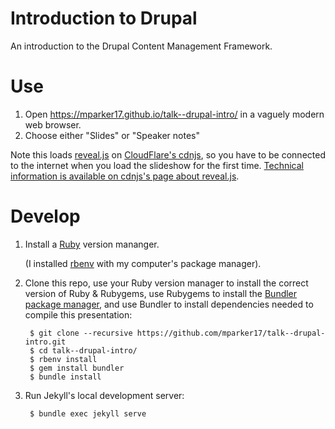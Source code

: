 # Introduction to Drupal

An introduction to the Drupal Content Management Framework.

# Use

1. Open https://mparker17.github.io/talk--drupal-intro/ in a vaguely modern web browser.
2. Choose either "Slides" or "Speaker notes"

Note this loads [reveal.js](https://github.com/hakimel/reveal.js) on [CloudFlare's cdnjs](https://cdnjs.com/about), so you have to be connected to the internet when you load the slideshow for the first time. [Technical information is available on cdnjs's page about reveal.js](https://cdnjs.com/libraries/reveal.js).

# Develop

1. Install a [Ruby](https://www.ruby-lang.org) version mananger.

    (I installed [rbenv](https://github.com/rbenv/rbenv) with my computer's package manager).
2. Clone this repo, use your Ruby version manager to install the correct version of Ruby & Rubygems, use Rubygems to install the [Bundler package manager](https://bundler.io/), and use Bundler to install dependencies needed to compile this presentation:

        $ git clone --recursive https://github.com/mparker17/talk--drupal-intro.git
        $ cd talk--drupal-intro/
        $ rbenv install
        $ gem install bundler
        $ bundle install

3. Run Jekyll's local development server:

        $ bundle exec jekyll serve
